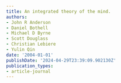 ```yaml
---
title: An integrated theory of the mind.
authors:
- John R Anderson
- Daniel Bothell
- Michael D Byrne
- Scott Douglass
- Christian Lebiere
- Yulin Qin
date: '2004-01-01'
publishDate: '2024-04-29T23:39:09.902130Z'
publication_types:
- article-journal
---
```

